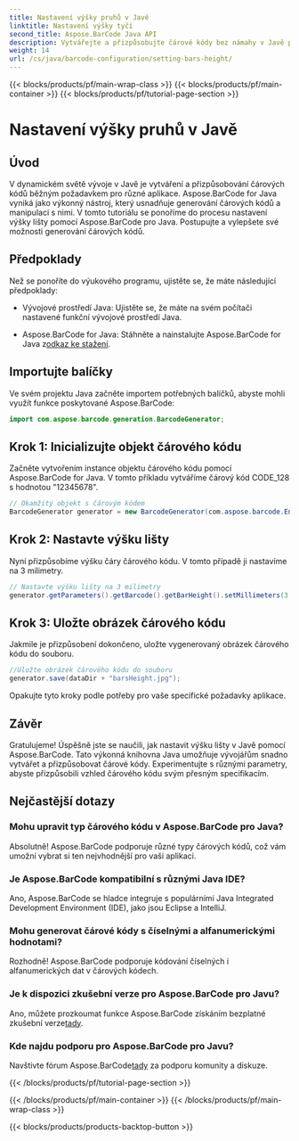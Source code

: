 ```yaml
---
title: Nastavení výšky pruhů v Javě
linktitle: Nastavení výšky tyčí
second_title: Aspose.BarCode Java API
description: Vytvářejte a přizpůsobujte čárové kódy bez námahy v Javě pomocí Aspose.BarCode. Nastavte výšku pruhu, vyberte typy a rozšiřte možnosti své aplikace.
weight: 14
url: /cs/java/barcode-configuration/setting-bars-height/
---
```


{{< blocks/products/pf/main-wrap-class >}}
{{< blocks/products/pf/main-container >}}
{{< blocks/products/pf/tutorial-page-section >}}

# Nastavení výšky pruhů v Javě


## Úvod

V dynamickém světě vývoje v Javě je vytváření a přizpůsobování čárových kódů běžným požadavkem pro různé aplikace. Aspose.BarCode for Java vyniká jako výkonný nástroj, který usnadňuje generování čárových kódů a manipulaci s nimi. V tomto tutoriálu se ponoříme do procesu nastavení výšky lišty pomocí Aspose.BarCode pro Java. Postupujte a vylepšete své možnosti generování čárových kódů.

## Předpoklady

Než se ponoříte do výukového programu, ujistěte se, že máte následující předpoklady:

- Vývojové prostředí Java: Ujistěte se, že máte na svém počítači nastavené funkční vývojové prostředí Java.

-  Aspose.BarCode for Java: Stáhněte a nainstalujte Aspose.BarCode for Java z[odkaz ke stažení](https://releases.aspose.com/barcode/java/).

## Importujte balíčky

Ve svém projektu Java začněte importem potřebných balíčků, abyste mohli využít funkce poskytované Aspose.BarCode:

```java
import com.aspose.barcode.generation.BarcodeGenerator;
```

## Krok 1: Inicializujte objekt čárového kódu

Začněte vytvořením instance objektu čárového kódu pomocí Aspose.BarCode for Java. V tomto příkladu vytváříme čárový kód CODE_128 s hodnotou "12345678".

```java
// Okamžitý objekt s čárovým kódem
BarcodeGenerator generator = new BarcodeGenerator(com.aspose.barcode.EncodeTypes.CODE_128, "12345678");
```

## Krok 2: Nastavte výšku lišty

Nyní přizpůsobíme výšku čáry čárového kódu. V tomto případě ji nastavíme na 3 milimetry.

```java
// Nastavte výšku lišty na 3 milimetry
generator.getParameters().getBarcode().getBarHeight().setMillimeters(3.0f);
```

## Krok 3: Uložte obrázek čárového kódu

Jakmile je přizpůsobení dokončeno, uložte vygenerovaný obrázek čárového kódu do souboru.

```java
//Uložte obrázek čárového kódu do souboru
generator.save(dataDir + "barsHeight.jpg");
```

Opakujte tyto kroky podle potřeby pro vaše specifické požadavky aplikace.

## Závěr

Gratulujeme! Úspěšně jste se naučili, jak nastavit výšku lišty v Javě pomocí Aspose.BarCode. Tato výkonná knihovna Java umožňuje vývojářům snadno vytvářet a přizpůsobovat čárové kódy. Experimentujte s různými parametry, abyste přizpůsobili vzhled čárového kódu svým přesným specifikacím.

## Nejčastější dotazy

### Mohu upravit typ čárového kódu v Aspose.BarCode pro Java?
Absolutně! Aspose.BarCode podporuje různé typy čárových kódů, což vám umožní vybrat si ten nejvhodnější pro vaši aplikaci.

### Je Aspose.BarCode kompatibilní s různými Java IDE?
Ano, Aspose.BarCode se hladce integruje s populárními Java Integrated Development Environment (IDE), jako jsou Eclipse a IntelliJ.

### Mohu generovat čárové kódy s číselnými a alfanumerickými hodnotami?
Rozhodně! Aspose.BarCode podporuje kódování číselných i alfanumerických dat v čárových kódech.

### Je k dispozici zkušební verze pro Aspose.BarCode pro Javu?
 Ano, můžete prozkoumat funkce Aspose.BarCode získáním bezplatné zkušební verze[tady](https://releases.aspose.com/).

### Kde najdu podporu pro Aspose.BarCode pro Javu?
 Navštivte fórum Aspose.BarCode[tady](https://forum.aspose.com/c/barcode/13) za podporu komunity a diskuze.


{{< /blocks/products/pf/tutorial-page-section >}}

{{< /blocks/products/pf/main-container >}}
{{< /blocks/products/pf/main-wrap-class >}}

{{< blocks/products/products-backtop-button >}}

